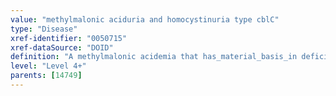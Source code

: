 ```yaml
---
value: "methylmalonic aciduria and homocystinuria type cblC"
type: "Disease"
xref-identifier: "0050715"
xref-dataSource: "DOID"
definition: "A methylmalonic acidemia that has_material_basis_in deficiency in synthesis of both AdoCbl and MeCbl (cblC) and is characterized by decreased levels of the coenzymes adenosylcobalamin (AdoCbl) and methylcobalamin (MeCbl), which results in decreased activity of the respective enzymes methylmalonyl-CoA mutase."
level: "Level 4+"
parents: [14749]
---
```

